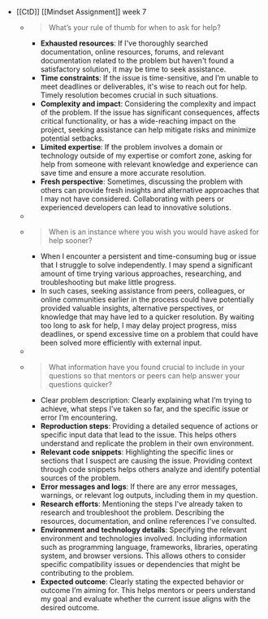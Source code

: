 - [[CtD]] [[Mindset Assignment]] week 7
	- > What’s your rule of thumb for when to ask for help?
		- **Exhausted resources**: If I've thoroughly searched documentation, online resources, forums, and relevant documentation related to the problem but haven't found a satisfactory solution, it may be time to seek assistance.
		- **Time constraints**: If the issue is time-sensitive, and I’m unable to meet deadlines or deliverables, it's wise to reach out for help. Timely resolution becomes crucial in such situations.
		- **Complexity and impact**: Considering the complexity and impact of the problem. If the issue has significant consequences, affects critical functionality, or has a wide-reaching impact on the project, seeking assistance can help mitigate risks and minimize potential setbacks.
		- **Limited expertise**: If the problem involves a domain or technology outside of my expertise or comfort zone, asking for help from someone with relevant knowledge and experience can save time and ensure a more accurate resolution.
		- **Fresh perspective**: Sometimes, discussing the problem with others can provide fresh insights and alternative approaches that I may not have considered. Collaborating with peers or experienced developers can lead to innovative solutions.
	-
	- > When is an instance where you wish you would have asked for help sooner?
		- When I encounter a persistent and time-consuming bug or issue that I struggle to solve independently. I may spend a significant amount of time trying various approaches, researching, and troubleshooting but make little progress.
		- In such cases, seeking assistance from peers, colleagues, or online communities earlier in the process could have potentially provided valuable insights, alternative perspectives, or knowledge that may have led to a quicker resolution. By waiting too long to ask for help, I may delay project progress, miss deadlines, or spend excessive time on a problem that could have been solved more efficiently with external input.
	-
	- > What information have you found crucial to include in your questions so that mentors or peers can help answer your questions quicker?
		- Clear problem description: Clearly explaining what I’m trying to achieve, what steps I’ve taken so far, and the specific issue or error I’m encountering.
		- **Reproduction steps**: Providing a detailed sequence of actions or specific input data that lead to the issue. This helps others understand and replicate the problem in their own environment.
		- **Relevant code snippets**: Highlighting the specific lines or sections that I suspect are causing the issue. Providing context through code snippets helps others analyze and identify potential sources of the problem.
		- **Error messages and logs**: If there are any error messages, warnings, or relevant log outputs, including them in my question.
		- **Research efforts**: Mentioning the steps I've already taken to research and troubleshoot the problem. Describing the resources, documentation, and online references I've consulted.
		- **Environment and technology details**: Specifying the relevant environment and technologies involved. Including information such as programming language, frameworks, libraries, operating system, and browser versions. This allows others to consider specific compatibility issues or dependencies that might be contributing to the problem.
		- **Expected outcome**: Clearly stating the expected behavior or outcome I’m aiming for. This helps mentors or peers understand my goal and evaluate whether the current issue aligns with the desired outcome.